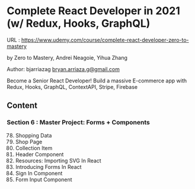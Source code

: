 # Complete React Developer in 2021 (w/ Redux, Hooks, GraphQL)

URL : https://www.udemy.com/course/complete-react-developer-zero-to-mastery

by Zero to Mastery, Andrei Neagoie, Yihua Zhang

Author: bjarriazag <bryan.arriaza.g@gmail.com>

Become a Senior React Developer! Build a massive E-commerce app with Redux, Hooks, GraphQL, ContextAPI, Stripe, Firebase

## Content

### Section 6 : Master Project: Forms + Components

78. Shopping Data
79. Shop Page
80. Collection Item
81. Header Component
82. Resources: Importing SVG In React
83. Introducing Forms In React
84. Sign In Component
85. Form Input Component
